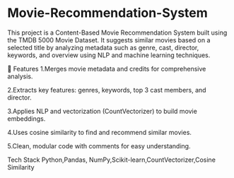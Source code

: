 # Movie-Recommendation-System

This project is a Content-Based Movie Recommendation System built using the TMDB 5000 Movie Dataset. It suggests similar movies based on a selected title by analyzing metadata such as genre, cast, director, keywords, and overview using NLP and machine learning techniques.

📌 Features
1.Merges movie metadata and credits for comprehensive analysis.

2.Extracts key features: genres, keywords, top 3 cast members, and director.

3.Applies NLP and vectorization (CountVectorizer) to build movie embeddings.

4.Uses cosine similarity to find and recommend similar movies.

5.Clean, modular code with comments for easy understanding.

Tech Stack
Python,Pandas, NumPy,Scikit-learn,CountVectorizer,Cosine Similarity
